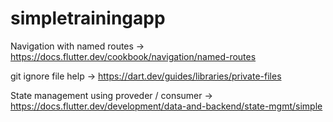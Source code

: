 # simpletrainingapp


Navigation with named routes -> https://docs.flutter.dev/cookbook/navigation/named-routes

git ignore file help -> https://dart.dev/guides/libraries/private-files

State management using proveder / consumer -> https://docs.flutter.dev/development/data-and-backend/state-mgmt/simple
